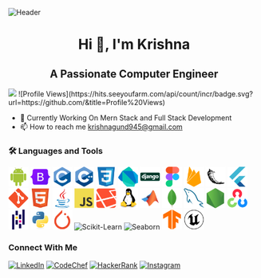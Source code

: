 ![Header](https://user-images.githubusercontent.com/74038190/240304586-d48893bd-0757-481c-8d7e-ba3e163feae7.png)


<p align="center">
  <h1  align="center">Hi 👋, I'm Krishna</h1>
  <h2  align="center">A Passionate Computer Engineer</h2>
</p>

<img src="https://user-images.githubusercontent.com/74038190/238353480-219bcc70-f5dc-466b-9a60-29653d8e8433.gif">
![Profile Views](https://hits.seeyoufarm.com/api/count/incr/badge.svg?url=https://github.com/<krishnagund>&title=Profile%20Views)




- 🔭 Currently Working On Mern Stack and Full Stack Development
- 📫 How to reach me krishnagund945@gmail.com

### 🛠️ Languages and Tools
<p align="left">
  <!-- Android -->
  <img src="https://raw.githubusercontent.com/devicons/devicon/master/icons/android/android-original.svg" alt="Android" width="40" height="40"/>
  <!-- Bootstrap -->
  <img src="https://raw.githubusercontent.com/devicons/devicon/master/icons/bootstrap/bootstrap-original.svg" alt="Bootstrap" width="40" height="40"/>
  <!-- C -->
  <img src="https://raw.githubusercontent.com/devicons/devicon/master/icons/c/c-original.svg" alt="C" width="40" height="40"/>
  <!-- C++ -->
  <img src="https://raw.githubusercontent.com/devicons/devicon/master/icons/cplusplus/cplusplus-original.svg" alt="C++" width="40" height="40"/>
  <!-- CSS3 -->
  <img src="https://raw.githubusercontent.com/devicons/devicon/master/icons/css3/css3-original.svg" alt="CSS3" width="40" height="40"/>
  <!-- Dart -->
  <img src="https://raw.githubusercontent.com/devicons/devicon/master/icons/dart/dart-original.svg" alt="Dart" width="40" height="40"/>
  <!-- Django -->
  <img src="https://raw.githubusercontent.com/devicons/devicon/master/icons/django/django-original.svg" alt="Django" width="40" height="40"/>
  <!-- Figma -->
  <img src="https://raw.githubusercontent.com/devicons/devicon/master/icons/figma/figma-original.svg" alt="Figma" width="40" height="40"/>
  <!-- Firebase -->
  <img src="https://raw.githubusercontent.com/devicons/devicon/master/icons/firebase/firebase-plain.svg" alt="Firebase" width="40" height="40"/>
  <!-- Flask -->
  <img src="https://raw.githubusercontent.com/devicons/devicon/master/icons/flask/flask-original.svg" alt="Flask" width="40" height="40"/>
  <!-- Flutter -->
  <img src="https://raw.githubusercontent.com/devicons/devicon/master/icons/flutter/flutter-original.svg" alt="Flutter" width="40" height="40"/>
  <!-- Git -->
  <img src="https://raw.githubusercontent.com/devicons/devicon/master/icons/git/git-original.svg" alt="Git" width="40" height="40"/>
  <!-- HTML5 -->
  <img src="https://raw.githubusercontent.com/devicons/devicon/master/icons/html5/html5-original.svg" alt="HTML5" width="40" height="40"/>
  <!-- Java -->
  <img src="https://raw.githubusercontent.com/devicons/devicon/master/icons/java/java-original.svg" alt="Java" width="40" height="40"/>
  <!-- JavaScript -->
  <img src="https://raw.githubusercontent.com/devicons/devicon/master/icons/javascript/javascript-original.svg" alt="JavaScript" width="40" height="40"/>
  <!-- Laravel -->
  <img src="https://raw.githubusercontent.com/devicons/devicon/master/icons/laravel/laravel-plain.svg" alt="Laravel" width="40" height="40"/>
  <!-- Linux -->
  <img src="https://raw.githubusercontent.com/devicons/devicon/master/icons/linux/linux-original.svg" alt="Linux" width="40" height="40"/>
  <!-- MATLAB -->
  <img src="https://raw.githubusercontent.com/devicons/devicon/master/icons/matlab/matlab-original.svg" alt="MATLAB" width="40" height="40"/>
  <!-- MongoDB -->
  <img src="https://raw.githubusercontent.com/devicons/devicon/master/icons/mongodb/mongodb-original.svg" alt="MongoDB" width="40" height="40"/>
  <!-- MySQL -->
  <img src="https://raw.githubusercontent.com/devicons/devicon/master/icons/mysql/mysql-original.svg" alt="MySQL" width="40" height="40"/>
  <!-- Node.js -->
  <img src="https://raw.githubusercontent.com/devicons/devicon/master/icons/nodejs/nodejs-original.svg" alt="Node.js" width="40" height="40"/>
  <!-- OpenCV -->
  <img src="https://raw.githubusercontent.com/devicons/devicon/master/icons/opencv/opencv-original.svg" alt="OpenCV" width="40" height="40"/>
  <!-- Pandas -->
  <img src="https://raw.githubusercontent.com/devicons/devicon/master/icons/pandas/pandas-original.svg" alt="Pandas" width="40" height="40"/>
  <!-- Python -->
  <img src="https://raw.githubusercontent.com/devicons/devicon/master/icons/python/python-original.svg" alt="Python" width="40" height="40"/>
  <!-- PyTorch -->
  <img src="https://raw.githubusercontent.com/devicons/devicon/master/icons/pytorch/pytorch-original.svg" alt="PyTorch" width="40" height="40"/>
  <!-- Scikit-Learn -->
  <img src="https://raw.githubusercontent.com/devicons/devicon/master/icons/scikit-learn/scikit-learn-original.svg" alt="Scikit-Learn" width="40" height="40"/>
  <!-- Seaborn -->
  <img src="https://seaborn.pydata.org/_images/logo-mark-lightbg.svg" alt="Seaborn" width="40" height="40"/>
  <!-- TensorFlow -->
  <img src="https://raw.githubusercontent.com/devicons/devicon/master/icons/tensorflow/tensorflow-original.svg" alt="TensorFlow" width="40" height="40"/>
  <!-- Unreal -->
  <img src="https://raw.githubusercontent.com/devicons/devicon/master/icons/unrealengine/unrealengine-original.svg" alt="Unreal Engine" width="40" height="40"/>
</p>



  ### Connect With Me
  [![LinkedIn](https://img.shields.io/badge/LinkedIn-0077B5?style=for-the-badge&logo=linkedin&logoColor=white)](https://www.linkedin.com/in/<your-linkedin-username>/)
  [![CodeChef](https://img.shields.io/badge/CodeChef-5B4638?style=for-the-badge&logo=codechef&logoColor=white)](https://www.codechef.com/users/<your-codechef-username>)
  [![HackerRank](https://img.shields.io/badge/HackerRank-2EC866?style=for-the-badge&logo=hackerrank&logoColor=white)](https://www.hackerrank.com/<your-hackerrank-username>)
  [![Instagram](https://img.shields.io/badge/Instagram-E4405F?style=for-the-badge&logo=instagram&logoColor=white)](https://www.instagram.com/<your-instagram-username>/)


  






